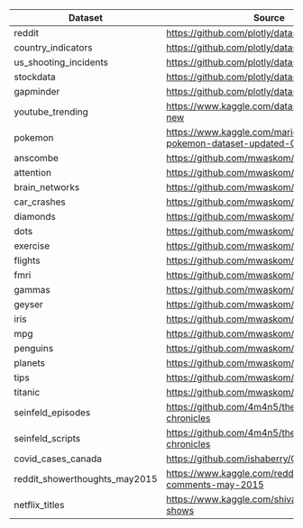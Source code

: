 | Dataset                       | Source                                                                    |
| ----------------------------- | ------------------------------------------------------------------------- |
| reddit                        | https://github.com/plotly/datasets                                        |
| country_indicators            | https://github.com/plotly/datasets                                        |
| us_shooting_incidents         | https://github.com/plotly/datasets                                        |
| stockdata                     | https://github.com/plotly/datasets                                        |
| gapminder                     | https://github.com/plotly/datasets                                        |
| youtube_trending              | https://www.kaggle.com/datasnaek/youtube-new                              |
| pokemon                       | https://www.kaggle.com/mariotormo/complete-pokemon-dataset-updated-090420 |
| anscombe                      | https://github.com/mwaskom/seaborn-data                                   |
| attention                     | https://github.com/mwaskom/seaborn-data                                   |
| brain_networks                | https://github.com/mwaskom/seaborn-data                                   |
| car_crashes                   | https://github.com/mwaskom/seaborn-data                                   |
| diamonds                      | https://github.com/mwaskom/seaborn-data                                   |
| dots                          | https://github.com/mwaskom/seaborn-data                                   |
| exercise                      | https://github.com/mwaskom/seaborn-data                                   |
| flights                       | https://github.com/mwaskom/seaborn-data                                   |
| fmri                          | https://github.com/mwaskom/seaborn-data                                   |
| gammas                        | https://github.com/mwaskom/seaborn-data                                   |
| geyser                        | https://github.com/mwaskom/seaborn-data                                   |
| iris                          | https://github.com/mwaskom/seaborn-data                                   |
| mpg                           | https://github.com/mwaskom/seaborn-data                                   |
| penguins                      | https://github.com/mwaskom/seaborn-data                                   |
| planets                       | https://github.com/mwaskom/seaborn-data                                   |
| tips                          | https://github.com/mwaskom/seaborn-data                                   |
| titanic                       | https://github.com/mwaskom/seaborn-data                                   |
| seinfeld_episodes             | https://github.com/4m4n5/the-seinfeld-chronicles                          |
| seinfeld_scripts              | https://github.com/4m4n5/the-seinfeld-chronicles                          |
| covid_cases_canada            | https://github.com/ishaberry/Covid19Canada                                |
| reddit_showerthoughts_may2015 | https://www.kaggle.com/reddit/reddit-comments-may-2015                    |
| netflix_titles                | https://www.kaggle.com/shivamb/netflix-shows                              |
